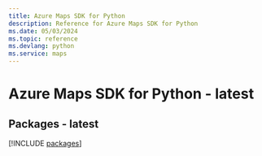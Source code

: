 ```yaml
---
title: Azure Maps SDK for Python
description: Reference for Azure Maps SDK for Python
ms.date: 05/03/2024
ms.topic: reference
ms.devlang: python
ms.service: maps
---
```

# Azure Maps SDK for Python - latest
## Packages - latest
[!INCLUDE [packages](maps-index.md)]